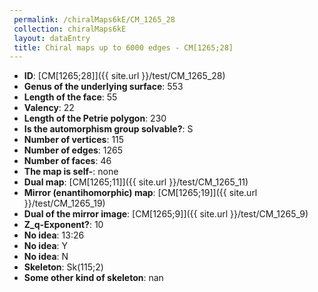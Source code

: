 ```yaml
--- 
 permalink: /chiralMaps6kE/CM_1265_28 
 collection: chiralMaps6kE
 layout: dataEntry
 title: Chiral maps up to 6000 edges - CM[1265;28]
---
```


- **ID**: [CM[1265;28]]({{ site.url }}/test/CM_1265_28)
- **Genus of the underlying surface**: 553
- **Length of the face**: 55
- **Valency**: 22
- **Length of the Petrie polygon**: 230
- **Is the automorphism group solvable?**: S
- **Number of vertices**: 115
- **Number of edges**: 1265
- **Number of faces**: 46
- **The map is self-**: none
- **Dual map**: [CM[1265;11]]({{ site.url }}/test/CM_1265_11)
- **Mirror (enantihomorphic) map**: [CM[1265;19]]({{ site.url }}/test/CM_1265_19)
- **Dual of the mirror image**: [CM[1265;9]]({{ site.url }}/test/CM_1265_9)
- **Z_q-Exponent?**: 10
- **No idea**:  13:26
- **No idea**: Y
- **No idea**: N
- **Skeleton**: Sk(115;2)
- **Some other kind of skeleton**: nan

